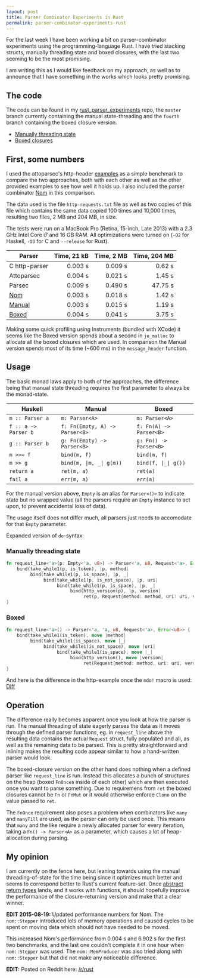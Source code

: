 ```yaml
---
layout: post
title: Parser Combinator Experiments in Rust
permalink: parser-combinator-experiments-rust
---
```


For the last week I have been working a bit on parser-combinator experiments using the
programming-language Rust. I have tried stacking structs, manually threading state and
boxed closures, with the last two seeming to be the most promising.

I am writing this as I would like feedback on my approach, as well as to announce that I have
something in the works which looks pretty promising.

## The code

The code can be found in my [rust_parser_experiments][] repo, the ``master`` branch currently
containing the manual state-threading and the ``fourth`` branch containing the boxed closure
version.

* [Manually threading state][]
* [Boxed closures][]

## First, some numbers

I used the attoparsec's http-header [examples][] as a simple benchmark to
compare the two approaches, both with each other as well as the other provided examples to see
how well it holds up. I also included the parser combinator [Nom](https://github.com/Geal/nom)
in this comparison.

The data used is the file ``http-requests.txt`` file as well as two copies of this file which
contains the same data copied 100 times and 10,000 times, resulting two files, 2 MB and 204 MB,
in size.

The tests were run on a MacBook Pro (Retina, 15-inch, Late 2013) with a 2.3 GHz Intel Core i7 and
16 GB RAM. All optimizations were turned on (``-O2`` for Haskell, ``-O3`` for C and ``--release``
for Rust).

Parser         | Time, 21 kB | Time, 2 MB  | Time, 204 MB
---------------|------------:|------------:|------------:
C http-parser  | 0.003 s     |     0.009 s |  0.62 s
Attoparsec     | 0.004 s     |     0.021 s |  1.45 s
Parsec         | 0.009 s     |     0.490 s | 47.75 s
[Nom][]        | 0.003 s     |     0.018 s |  1.42 s
[Manual][]     | 0.003 s     |     0.015 s |  1.19 s
[Boxed][]      | 0.004 s     |     0.041 s |  3.75 s

Making some quick profiling using Instruments (bundled with XCode) it seems like the Boxed version
spends about a second in ``je_malloc`` to allocate all the boxed closures which are used. In
comparison the Manual version spends most of its time (~600 ms) in the ``message_header``
function.

## Usage

The basic monad laws apply to both of the approaches, the difference being that manual
state threading requires the first parameter to always be the monad-state.

Haskell                | Manual                             | Boxed
-----------------------|------------------------------------|-------------------------------
``m :: Parser a``      | ``m: Parser<A>``                   | ``m: Parser<A>``
``f :: a -> Parser b`` | ``f: Fn(Empty, A) -> Parser<B>``   | ``f: Fn(A) -> Parser<B>``
``g :: Parser b``      | ``g: Fn(Empty) -> Parser<B>``      | ``g: Fn() -> Parser<B>``
``m >>= f``            | ``bind(m, f)``                     | ``bind(m, f)``
``m >> g``             | <code>bind(m, &#124;m, _&#124; g(m))</code> | <code>bind(f, &#124;_&#124; g())</code>
``return a``           | ``ret(m, a)``                      | ``ret(a)``
``fail a``             | ``err(m, a)``                      | ``err(a)``

For the manual version above, ``Empty`` is an alias for ``Parser<()>`` to indicate state but no
wrapped value (all the parsers require an ``Empty`` instance to act upon, to prevent accidental
loss of data).

The usage itself does not differ much, all parsers just needs to accomodate for that ``Empty``
parameter.

Expanded version of ``do``-syntax:

### Manually threading state

~~~rust
fn request_line<'a>(p: Empty<'a, u8>) -> Parser<'a, u8, Request<'a>, Error<u8>> {
    bind(take_while1(p, is_token), |p, method|
         bind(take_while1(p, is_space), |p, _|
              bind(take_while1(p, is_not_space), |p, uri|
                   bind(take_while1(p, is_space), |p, _|
                        bind(http_version(p), |p, version|
                             ret(p, Request{method: method, uri: uri, version: version,}))))))
}
~~~

### Boxed

~~~rust
fn request_line<'a>() -> Parser<'a, 'a, u8, Request<'a>, Error<u8>> {
    bind(take_while1(is_token), move |method|
         bind(take_while1(is_space), move |_|
              bind(take_while1(is_not_space), move |uri|
                   bind(take_while1(is_space), move |_|
                        bind(http_version(), move |version|
                             ret(Request{method: method, uri: uri, version: version,}))))))
}
~~~

And here is the difference in the http-example once the ``mdo!`` macro is used:
[Diff](https://gist.github.com/m4rw3r/6d1ca498f8e4abc24dbd)

## Operation

The difference really becomes apparent once you look at how the parser is run. The manual
threading of state eagerly parses the data as it moves through the defined parser functions,
eg. in ``request_line`` above the resulting data contains the actual ``Request`` struct, fully
populated and all, as well as the remaining data to be parsed. This is pretty straightforward and
inlining makes the resulting code appear similar to how a hand-written parser would look.

The boxed-closure version on the other hand does nothing when a defined parser like ``request_line``
is run. Instead this allocates a bunch of structures on the heap (boxed ``FnOnce``s inside of each
other) which are then executed once you want to parse something. Due to requiremens from ``ret``
the boxed closures cannot be ``Fn`` or ``FnMut`` or it would otherwise enforce ``Clone`` on the
value passed to ``ret``.

The ``FnOnce`` requirement also poses a problem when combinators like ``many`` and ``manyTill``
are used, as the parser can only be used once. This means that ``many`` and the like require
a newly allocated parser for every iteration, taking a ``Fn() -> Parser<A>`` as a parameter, which
causes a lot of heap-allocation during parsing.

## My opinion

I am currently on the fence here, but leaning towards using the manual threading-of-state for the
time being since it optimizes much better and seems to correspond better to Rust's current
feature-set. Once [abstract return types](https://github.com/rust-lang/rfcs/issues/518) lands, and
it works with functions, it should hopefully improve the performance of the closure-returning
version and make that a clear winner.

**EDIT 2015-08-19:** Updated performance numbers for Nom. The ``nom::Stepper`` introduced lots of memory
operations and caused cycles to be spent on moving data which should not have needed to be moved.

This increased Nom's performance from 0.004 s and 6.902 s for the first two benchmarks, and the
last one couldn't complete it in one hour when ``nom::Stepper`` was used. The ``nom::MemProducer``
was also tried along with ``nom::Stepper`` but that did not make any noticeable difference.

**EDIT:** Posted on Reddit here: [/r/rust](https://www.reddit.com/r/rust/comments/3hinis/parser_combinator_experiments/)

[rust_parser_experiments]: https://github.com/m4rw3r/rust_parser_experiments
[Manually threading state]: https://github.com/m4rw3r/rust_parser_experiments/tree/f64d0cc317c5d850987b83f206191eeed1e9bb68
[Boxed closures]: https://github.com/m4rw3r/rust_parser_experiments/tree/b36a60a79cf38bb9e1c39a2d382b737b0f6aeb22
[examples]: https://github.com/bos/attoparsec/tree/master/examples
[Nom]: https://gist.github.com/m4rw3r/0dd154d232abd0f3d4cf
[Manual]: https://github.com/m4rw3r/rust_parser_experiments/blob/master/examples/http_parser.rs
[Boxed]: https://github.com/m4rw3r/rust_parser_experiments/blob/fourth/examples/http_parser.rs
